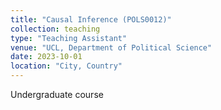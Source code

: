 ```yaml
---
title: "Causal Inference (POLS0012)"
collection: teaching
type: "Teaching Assistant"
venue: "UCL, Department of Political Science"
date: 2023-10-01
location: "City, Country"
---
```

Undergraduate course
